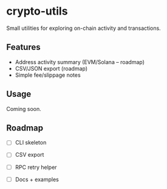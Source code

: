 # crypto-utils

Small utilities for exploring on-chain activity and transactions.

## Features
- Address activity summary (EVM/Solana – roadmap)
- CSV/JSON export (roadmap)
- Simple fee/slippage notes

## Usage
Coming soon.

## Roadmap
- [ ] CLI skeleton
- [ ] CSV export
- [ ] RPC retry helper
- [ ] Docs + examples


